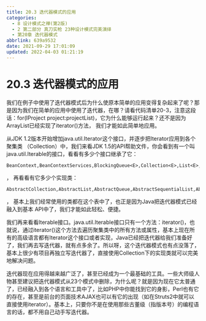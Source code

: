 ```yaml
---
title: 20.3 迭代器模式的应用
categories: 
  - 8 设计模式之禅(第2版)
  - 2 第二部分 真刀实枪 23种设计模式完美演绎
  - 第20章 迭代器模式
abbrlink: 639a9532
date: 2021-09-29 17:01:09
updated: 2022-04-03 01:21:19
---
```

# 20.3 迭代器模式的应用
我们在例子中使用了迭代器模式后为什么使原本简单的应用变得复杂起来了呢？那是因为我们在简单的应用中使用了迭代器，在哪？请看代码清单20-3，注意这段话：for(IProject project:projectList)，它为什么能够运行起来？还不是因为ArrayList已经实现了iterator()方法， 我们才能如此简单地应用。

从JDK 1.2版本开始增加java.util.Iterator这个接口，并逐步把Iterator应用到各个聚集类 （Collection）中，我们来看JDK 1.5的API帮助文件，你会看到有一个叫java.util.Iterable的接口，看看有多少个接口继承了它：
```
BeanContext,BeanContextServices,BlockingQueue<E>,Collection<E>,List<E>,Queue<E>,Set<E>,SortedSet<E>
```
， 再看看有它多少个实现类： 
```
AbstractCollection,AbstractList,AbstractQueue,AbstractSequentialList,AbstractSet,ArrayBlockingQueue,ArrayList,AttributeList,BeanContextServicesSupport,BeanContextSupport,ConcurrentLinkedQueue,CopyOnWriteArrayList,CopyOnWriteArraySet,DelayQueue,EnumSet,HashSet,JobStateReasons,LinkedBlockingQueue,LinkedHashSet,LinkedList,PriorityBlockingQueue,PriorityQueue,RoleList,RoleUnresolvedList,Stack,SynchronousQueue,TreeSet,Vector
```
， 基本上我们经常使用的类都在这个表中了，也正是因为Java把迭代器模式已经融入到基本 API中了，我们才能如此轻松、便捷。

我们再来看看Iterable接口。java.util.Iterable接口只有一个方法：iterator()，也就说，通过iterator()这个方法去遍历聚集类中的所有方法或属性，基本上现在所有的高级语言都有Iterator这个接口或者实现，Java已经把迭代器给我们准备好了，我们再去写迭代器，就有点多余了。所以呀，这个迭代器模式也有点没落了，基本上很少有项目再独立写迭代器了，直接使用Collection下的实现类就可以完美地解决问题。

迭代器现在应用得越来越广泛了，甚至已经成为一个最基础的工具。一些大师级人物甚至建议把迭代器模式从23个模式中删除，为什么呢？就是因为现在它太普通了，已经融入到各个语言和工具中了，比如PHP中你能找到它的身影，Perl也有它的存在，甚至是前台的页面技术AJAX也可以有它的出现（如在Struts2中就可以直接使用iterator）。基本上，只要你不是在使用那些古董级（指版本号）的编程语言的话，都不用自己动手写迭代器。

